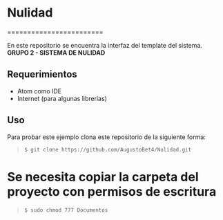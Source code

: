 # Nulidad
========================

En este repositorio se encuentra la interfaz del template del sistema.
**GRUPO 2 - SISTEMA DE NULIDAD**

Requerimientos
------------
  * Atom como IDE
  * Internet (para algunas librerias)

Uso
---------
Para probar este ejemplo clona este repositorio de la siguiente forma:
>
>     $ git clone https://github.com/AugustoBet4/Nulidad.git


# Se necesita copiar la carpeta del proyecto con permisos de escritura
>
>     $ sudo chmod 777 Documentos
